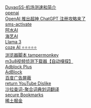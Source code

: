 
   [ DuyaoSS-机场测速和简介 ]( https://www.duyaoss.com/  ) <br/>
   [ openai ]( https://chat.openai.com/) <br/>
   [ OpenAI 推出超神 ChatGPT 注册攻略来了 ]( https://juejin.cn/post/7173447848292253704 ) <br/>
   [ sms-activate ]( https://sms-activate.org/cn ) <br/>
   [ 阿水AI ]( https://ai.ashuiai.com/home ) <br/>
   [ 海艺AI ]( https://www.seaart.ai/zhCN ) <br/>
   [ Llama 3 ]( https://www.meta.ai/ ) <br/>
   [ coze AI ⭐️⭐️⭐️⭐️⭐️ ]( https://www.coze.com/ )    <br/>
   [ 浏览器脚本 tampermonkey ]( https://www.tampermonkey.net/ ) <br/>
   [ m3u8视频侦测下载器【自动嗅探】 ]( https://greasyfork.org/zh-CN/scripts/449581-m3u8%E8%A7%86%E9%A2%91%E4%BE%A6%E6%B5%8B%E4%B8%8B%E8%BD%BD%E5%99%A8-%E8%87%AA%E5%8A%A8%E5%97%85%E6%8E%A2 ) <br/>
   [ Adblock Plus  ]( https://chromewebstore.google.com/detail/adblock-plus-%E5%85%8D%E8%B4%B9%E7%9A%84%E5%B9%BF%E5%91%8A%E6%8B%A6%E6%88%AA%E5%99%A8/cfhdojbkjhnklbpkdaibdccddilifddb ) <br/>
   [ AdBlock ]( https://chromewebstore.google.com/detail/adblock-%E2%80%94-%E6%9C%80%E4%BD%B3%E5%B9%BF%E5%91%8A%E6%8B%A6%E6%88%AA%E5%B7%A5%E5%85%B7/gighmmpiobklfepjocnamgkkbiglidom ) <br/>
   [ 百度广告屏蔽 ]( https://chromewebstore.google.com/detail/%E7%99%BE%E5%BA%A6%E5%B9%BF%E5%91%8A%E5%B1%8F%E8%94%BD/bdkobfnbgkbemcfgopfollaikdlknlkm) <br/>
   [ return YouTube Dislike ]( https://chrome.google.com/webstore/detail/gebbhagfogifgggkldgodflihgfeippi ) <br/>
   [ 沙拉查词-聚合词典划词翻译 ]( https://chromewebstore.google.com/detail/%E6%B2%99%E6%8B%89%E6%9F%A5%E8%AF%8D-%E8%81%9A%E5%90%88%E8%AF%8D%E5%85%B8%E5%88%92%E8%AF%8D%E7%BF%BB%E8%AF%91/cdonnmffkdaoajfknoeeecmchibpmkmg ) <br/>
   [ secure Bookmarks ]( https://chromewebstore.google.com/detail/secure-bookmarks/leocjgngiajhfiikjolfhcpiokgbinep ) <br/>
   [ 稀土掘金 ]( https://chromewebstore.google.com/detail/%E7%A8%80%E5%9C%9F%E6%8E%98%E9%87%91/lecdifefmmfjnjjinhaennhdlmcaeeeb ) <br/>
